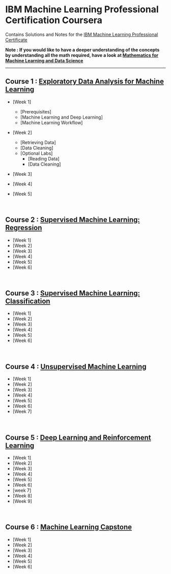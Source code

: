 # IBM Machine Learning Professional Certification Coursera

Contains Solutions and Notes for the [IBM Machine Learning Professional Certificate](https://www.coursera.org/professional-certificates/ibm-machine-learning)

**Note : If you would like to have a deeper understanding of the concepts by understanding all the math required, have a look at [Mathematics for Machine Learning and Data Science](https://www.coursera.org/specializations/mathematics-for-machine-learning-and-data-science)**

<hr/>

## Course 1 : [Exploratory Data Analysis for Machine Learning ](https://www.coursera.org/learn/ibm-exploratory-data-analysis-for-machine-learning?specialization=ibm-machine-learning)

- [Week 1]

     - [Prerequisites]
     - [Machine Learning and Deep Learning]
     - [Machine Learning Workflow]
       
- [Week 2]

     - [Retrieving Data]
     - [Data Cleaning]
   - [Optional Labs]
     - [Reading Data]
     - [Data Cleaning]
       
- [Week 3]
- [Week 4]
- [Week 5]
<br/>

## Course 2 : [Supervised Machine Learning: Regression](https://www.coursera.org/learn/supervised-machine-learning-regression?specialization=ibm-machine-learning)

- [Week 1]
- [Week 2]
- [Week 3]
- [Week 4]
- [Week 5]
- [Week 6]
<br/>

## Course 3 : [Supervised Machine Learning: Classification](https://www.coursera.org/learn/supervised-machine-learning-classification?specialization=ibm-machine-learning)

- [Week 1]
- [Week 2]
- [Week 3]
- [Week 4]
- [Week 5]
- [Week 6]
<br/>

## Course 4 : [Unsupervised Machine Learning](https://www.coursera.org/learn/ibm-unsupervised-machine-learning?specialization=ibm-machine-learning)

- [Week 1]
- [Week 2]
- [Week 3]
- [Week 4]
- [Week 5]
- [Week 6]
- [Week 7]
<br/>

## Course 5 : [Deep Learning and Reinforcement Learning](https://www.coursera.org/learn/deep-learning-reinforcement-learning?specialization=ibm-machine-learning)

- [Week 1]
- [Week 2]
- [Week 3]
- [Week 4]
- [Week 5]
- [Week 6]
- [week 7]
- [Week 8]
- [Week 9]
<br/>

## Course 6 : [Machine Learning Capstone](https://www.coursera.org/learn/machine-learning-capstone?specialization=ibm-machine-learning)

- [Week 1]
- [Week 2]
- [Week 3]
- [Week 4]
- [Week 5]
- [Week 6]
<br/>
